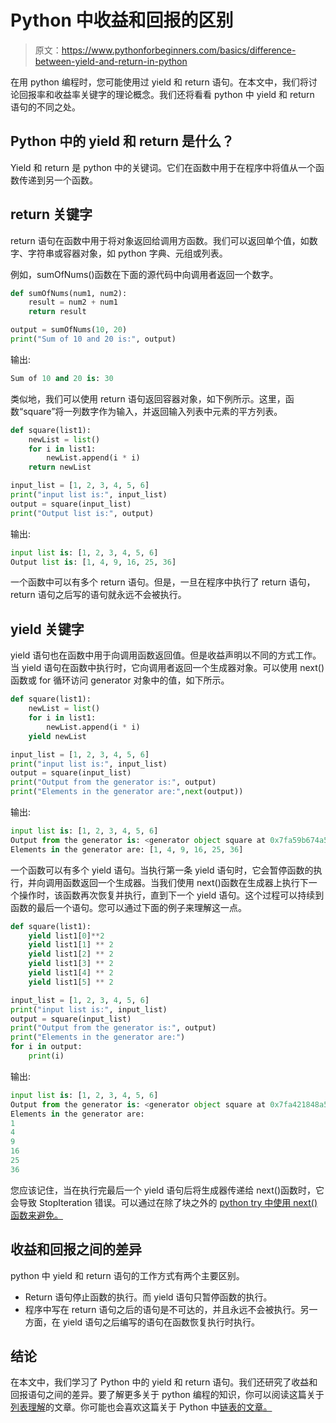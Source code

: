 # Python 中收益和回报的区别

> 原文：<https://www.pythonforbeginners.com/basics/difference-between-yield-and-return-in-python>

在用 python 编程时，您可能使用过 yield 和 return 语句。在本文中，我们将讨论回报率和收益率关键字的理论概念。我们还将看看 python 中 yield 和 return 语句的不同之处。

## Python 中的 yield 和 return 是什么？

Yield 和 return 是 python 中的关键词。它们在函数中用于在程序中将值从一个函数传递到另一个函数。

## return 关键字

return 语句在函数中用于将对象返回给调用方函数。我们可以返回单个值，如数字、字符串或容器对象，如 python 字典、元组或列表。

例如，sumOfNums()函数在下面的源代码中向调用者返回一个数字。

```py
def sumOfNums(num1, num2):
    result = num2 + num1
    return result

output = sumOfNums(10, 20)
print("Sum of 10 and 20 is:", output) 
```

输出:

```py
Sum of 10 and 20 is: 30
```

类似地，我们可以使用 return 语句返回容器对象，如下例所示。这里，函数“square”将一列数字作为输入，并返回输入列表中元素的平方列表。

```py
def square(list1):
    newList = list()
    for i in list1:
        newList.append(i * i)
    return newList

input_list = [1, 2, 3, 4, 5, 6]
print("input list is:", input_list)
output = square(input_list)
print("Output list is:", output) 
```

输出:

```py
input list is: [1, 2, 3, 4, 5, 6]
Output list is: [1, 4, 9, 16, 25, 36]
```

一个函数中可以有多个 return 语句。但是，一旦在程序中执行了 return 语句，return 语句之后写的语句就永远不会被执行。

## yield 关键字

yield 语句也在函数中用于向调用函数返回值。但是收益声明以不同的方式工作。当 yield 语句在函数中执行时，它向调用者返回一个生成器对象。可以使用 next()函数或 for 循环访问 generator 对象中的值，如下所示。

```py
def square(list1):
    newList = list()
    for i in list1:
        newList.append(i * i)
    yield newList

input_list = [1, 2, 3, 4, 5, 6]
print("input list is:", input_list)
output = square(input_list)
print("Output from the generator is:", output)
print("Elements in the generator are:",next(output)) 
```

输出:

```py
input list is: [1, 2, 3, 4, 5, 6]
Output from the generator is: <generator object square at 0x7fa59b674a50>
Elements in the generator are: [1, 4, 9, 16, 25, 36]
```

一个函数可以有多个 yield 语句。当执行第一条 yield 语句时，它会暂停函数的执行，并向调用函数返回一个生成器。当我们使用 next()函数在生成器上执行下一个操作时，该函数再次恢复并执行，直到下一个 yield 语句。这个过程可以持续到函数的最后一个语句。您可以通过下面的例子来理解这一点。

```py
def square(list1):
    yield list1[0]**2
    yield list1[1] ** 2
    yield list1[2] ** 2
    yield list1[3] ** 2
    yield list1[4] ** 2
    yield list1[5] ** 2

input_list = [1, 2, 3, 4, 5, 6]
print("input list is:", input_list)
output = square(input_list)
print("Output from the generator is:", output)
print("Elements in the generator are:")
for i in output:
    print(i) 
```

输出:

```py
input list is: [1, 2, 3, 4, 5, 6]
Output from the generator is: <generator object square at 0x7fa421848a50>
Elements in the generator are:
1
4
9
16
25
36
```

您应该记住，当在执行完最后一个 yield 语句后将生成器传递给 next()函数时，它会导致 StopIteration 错误。可以通过在除了块之外的 [python try 中使用 next()函数来避免。](https://www.pythonforbeginners.com/error-handling/python-try-and-except)

## 收益和回报之间的差异

python 中 yield 和 return 语句的工作方式有两个主要区别。

*   Return 语句停止函数的执行。而 yield 语句只暂停函数的执行。
*   程序中写在 return 语句之后的语句是不可达的，并且永远不会被执行。另一方面，在 yield 语句之后编写的语句在函数恢复执行时执行。

## 结论

在本文中，我们学习了 Python 中的 yield 和 return 语句。我们还研究了收益和回报语句之间的差异。要了解更多关于 python 编程的知识，你可以阅读这篇关于[列表理解](https://www.pythonforbeginners.com/basics/list-comprehensions-in-python)的文章。你可能也会喜欢这篇关于 Python 中[链表的文章。](https://www.pythonforbeginners.com/lists/linked-list-in-python)